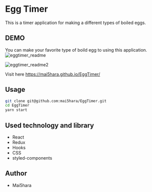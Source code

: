 # Egg Timer

This is a timer application for making a different types of boiled eggs.

## DEMO

You can make your favorite type of boild egg to using this application.<br>
![eggtimer_readme](https://user-images.githubusercontent.com/44576047/90951498-55e67e00-e410-11ea-80a3-99ac4eeee531.jpg) <br>

![eggtimer_readme2](https://user-images.githubusercontent.com/44576047/90951506-70b8f280-e410-11ea-9265-93d92c30be6c.jpg)

Visit here
https://mai5hara.github.io/EggTimer/

## Usage

```bash
git clone git@github.com:mai5hara/EggTimer.git
cd EggTimer
yarn start
```

## Used technology and library

* React
* Redux
* Hooks
* CSS
* styled-components

## Author

* Mai5hara
